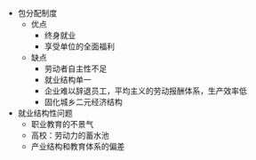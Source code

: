 - 包分配制度
	- 优点
		- 终身就业
		- 享受单位的全面福利
	- 缺点
		- 劳动者自主性不足
		- 就业结构单一
		- 企业难以辞退员工，平均主义的劳动报酬体系，生产效率低
		- 固化城乡二元经济结构
- 就业结构性问题
	- 职业教育的不景气
	- 高校：劳动力的蓄水池
	- 产业结构和教育体系的偏差